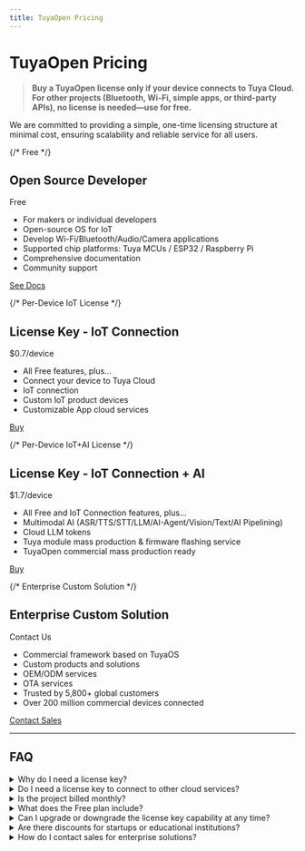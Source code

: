```yaml
---
title: TuyaOpen Pricing
---
```


# TuyaOpen Pricing
> **Buy a TuyaOpen license only if your device connects to Tuya Cloud. For other projects (Bluetooth, Wi-Fi, simple apps, or third-party APIs), no license is needed—use for free.**

We are committed to providing a simple, one-time licensing structure at minimal cost, ensuring scalability and reliable service for all users.

<div style={{
  display: 'flex',
  gap: '2rem',
  justifyContent: 'flex-start',
  margin: '2rem 0',
  flexWrap: 'wrap',
  width: '80vw',
  maxWidth: '80vw',
  position: 'relative',
  left: '0',
  right: '0'
}}>

  {/* Free */}
  <div style={{
    flex: '1 1 0',
    minWidth: '80px',
    background: '#f8f9fa',
    borderRadius: '12px',
    boxShadow: '0 2px 8px rgba(0,0,0,0.06)',
    padding: '2rem',
    textAlign: 'center',
    display: 'flex',
    flexDirection: 'column',
    justifyContent: 'space-between',
    height: '600px',
    maxHeight: '600px'
  }}>
    <div>
      <h2 style={{ marginBottom: '0.5rem' }}>Open Source Developer</h2>
      <p style={{
        fontSize: '2rem',
        fontWeight: 'bold',
        color: '#0070f3'
      }}>Free</p>
      <ul style={{
        textAlign: 'left',
        margin: '1.5rem 0',
        paddingLeft: '1.2rem'
      }}>
        <li>For makers or individual developers</li>
        <li>Open-source OS for IoT</li>
        <li>Develop Wi-Fi/Bluetooth/Audio/Camera applications</li>
        <li>Supported chip platforms: Tuya MCUs / ESP32 / Raspberry Pi</li>
        <li>Comprehensive documentation</li>
        <li>Community support</li>
      </ul>
    </div>
    <a
      href="/docs/about-tuyaopen"
      target="_blank"
      rel="noopener noreferrer"
      style={{
        background: '#0070f3',
        color: '#fff',
        border: 'none',
        borderRadius: '6px',
        padding: '0.7rem 1.5rem',
        fontSize: '1rem',
        cursor: 'pointer',
        textDecoration: 'none',
        display: 'inline-block',
        marginTop: 'auto'
      }}
    >See Docs</a>
  </div>

  {/* Per-Device IoT License */}
  <div style={{
    flex: '1 1 0',
    minWidth: '80px',
    background: '#f8f9fa',
    borderRadius: '12px',
    boxShadow: '0 2px 8px rgba(0,0,0,0.06)',
    padding: '2rem',
    textAlign: 'center',
    display: 'flex',
    flexDirection: 'column',
    justifyContent: 'space-between',
    height: '600px',
    maxHeight: '600px'
  }}>
    <div>
      <h2 style={{ marginBottom: '0.5rem' }}>License Key - IoT Connection</h2>
      <p style={{
        fontSize: '2rem',
        fontWeight: 'bold',
        color: '#0070f3',
        marginBottom: '0.3rem'
      }}>$0.7<span style={{ fontSize: '1rem' }}>/device</span></p>
      <ul style={{
        textAlign: 'left',
        margin: '1.5rem 0',
        paddingLeft: '1.2rem'
      }}>
        <li>All Free features, plus...</li>
        <li>Connect your device to Tuya Cloud</li>
        <li>IoT connection</li>
        <li>Custom IoT product devices</li>
        <li>Customizable App cloud services</li>
      </ul>
    </div>
    <a
      href="https://www.tuyaopen.ai/docs/quick_start/unboxing#obtaining-a-license-key"
      target="_blank"
      rel="noopener noreferrer"
      style={{
        background: '#0070f3',
        color: '#fff',
        border: 'none',
        borderRadius: '6px',
        padding: '0.7rem 1.5rem',
        fontSize: '1rem',
        cursor: 'pointer',
        textDecoration: 'none',
        display: 'inline-block',
        marginTop: 'auto'
      }}
    >Buy</a>
  </div>

  {/* Per-Device IoT+AI License */}
  <div style={{
    flex: '1 1 0',
    minWidth: '80px',
    background: '#fff',
    borderRadius: '12px',
    boxShadow: '0 4px 16px rgba(0,112,243,0.10)',
    padding: '2rem',
    textAlign: 'center',
    display: 'flex',
    flexDirection: 'column',
    justifyContent: 'space-between',
    height: '600px',
    maxHeight: '600px',
    border: '2px solid #0070f3',
  }}>
    <div>
      <h2 style={{ marginBottom: '0.5rem' }}>License Key - IoT Connection + AI</h2>
      <p style={{
        fontSize: '2rem',
        fontWeight: 'bold',
        color: '#0070f3',
        marginTop: '0.1rem'
      }}>$1.7<span style={{ fontSize: '1rem' }}>/device</span></p>
      <ul style={{
        textAlign: 'left',
        margin: '1.5rem 0',
        paddingLeft: '1.2rem'
      }}>
        <li>All Free and IoT Connection features, plus...</li>
        <li>Multimodal AI (ASR/TTS/STT/LLM/AI-Agent/Vision/Text/AI Pipelining)</li>
        <li>Cloud LLM tokens</li>
        <li>Tuya module mass production & firmware flashing service</li>
        <li>TuyaOpen commercial mass production ready</li>
      </ul>
    </div>
    <a
      href="https://www.tuyaopen.ai/docs/quick_start/unboxing#obtaining-a-license-key"
      target="_blank"
      rel="noopener noreferrer"
      style={{
        background: '#0070f3',
        color: '#fff',
        border: 'none',
        borderRadius: '6px',
        padding: '0.7rem 1.5rem',
        fontSize: '1rem',
        cursor: 'pointer',
        textDecoration: 'none',
        display: 'inline-block',
        marginTop: 'auto'
      }}
    >Buy</a>
  </div>

  {/* Enterprise Custom Solution */}
  <div style={{
    flex: '1 1 0',
    minWidth: '80px',
    background: '#f8f9fa',
    borderRadius: '12px',
    boxShadow: '0 2px 8px rgba(0,0,0,0.06)',
    padding: '2rem',
    textAlign: 'center',
    display: 'flex',
    flexDirection: 'column',
    justifyContent: 'space-between',
    height: '600px',
    maxHeight: '600px'
  }}>
    <div>
      <h2 style={{ marginBottom: '0.5rem' }}>Enterprise Custom Solution</h2>
      <p style={{
        fontSize: '2rem',
        fontWeight: 'bold',
        color: '#0070f3'
      }}>Contact Us</p>
      <ul style={{
        textAlign: 'left',
        margin: '1.5rem 0',
        paddingLeft: '1.2rem'
      }}>
        <li>Commercial framework based on TuyaOS</li>
        <li>Custom products and solutions</li>
        <li>OEM/ODM services</li>
        <li>OTA services</li>
        <li>Trusted by 5,800+ global customers</li>
        <li>Over 200 million commercial devices connected</li>
      </ul>
    </div>
    <a href="mailto:service@tuya.com" style={{
      background: '#0070f3',
      color: '#fff',
      border: 'none',
      borderRadius: '6px',
      padding: '0.7rem 1.5rem',
      fontSize: '1rem',
      cursor: 'pointer',
      textDecoration: 'none',
      display: 'inline-block',
      marginTop: 'auto'
    }}>Contact Sales</a>
  </div>
</div>

<hr />
<h2>FAQ</h2>
<div style={{
  maxWidth: '700px',
  margin: '2rem auto',
  padding: '1rem',
  background: '#f8f9fa',
  borderRadius: '10px',
  boxShadow: '0 1px 4px rgba(0,0,0,0.04)'
}}>

  <details style={{ marginBottom: '1rem' }}>
    <summary style={{ fontWeight: 'bold', cursor: 'pointer' }}>Why do I need a license key?</summary>
    <div style={{ marginTop: '0.5rem' }}>
      The License Key is used for device identity authentication and secure access. After a one-time purchase, each device has a unique License for identification.
    </div>
  </details>
  <details style={{ marginBottom: '1rem' }}>
    <summary style={{ fontWeight: 'bold', cursor: 'pointer' }}>Do I need a license key to connect to other cloud services?</summary>
    <div style={{ marginTop: '0.5rem' }}>
      No. TuyaOpen will support more IoT or AI cloud services in the future, and the authentication mechanism will be adapted according to each direct connection provider's requirements.
    </div>
  </details>
  <details style={{ marginBottom: '1rem' }}>
    <summary style={{ fontWeight: 'bold', cursor: 'pointer' }}>Is the project billed monthly?</summary>
    <div style={{ marginTop: '0.5rem' }}>
      No. All fees are for the one-time purchase of a module cloud License Key per connected device, not a monthly subscription.
    </div>
  </details>
  <details style={{ marginBottom: '1rem' }}>
    <summary style={{ fontWeight: 'bold', cursor: 'pointer' }}>What does the Free plan include?</summary>
    <div style={{ marginTop: '0.5rem' }}>
      The Free plan provides basic features and an IoT OS framework supporting multiple chip platforms, ideal for evaluation or small custom projects.
    </div>
  </details>
  <details style={{ marginBottom: '1rem' }}>
    <summary style={{ fontWeight: 'bold', cursor: 'pointer' }}>Can I upgrade or downgrade the license key capability at any time?</summary>
    <div style={{ marginTop: '0.5rem' }}>
      Yes. Different license keys can be flashed to the chip device at any time, but each license key is for a single device only and cannot be shared.
    </div>
  </details>
  <details style={{ marginBottom: '1rem' }}>
    <summary style={{ fontWeight: 'bold', cursor: 'pointer' }}>Are there discounts for startups or educational institutions?</summary>
    <div style={{ marginTop: '0.5rem' }}>
      Yes. We offer exclusive discounts for startups, educational institutions, and non-profits. Please contact us for details.
    </div>
  </details>
  <details>
    <summary style={{ fontWeight: 'bold', cursor: 'pointer' }}>How do I contact sales for enterprise solutions?</summary>
    <div style={{ marginTop: '0.5rem' }}>
      You can click the "Contact Sales" button above or email <a href="mailto:service@tuya.com">service@tuya.com</a> to discuss your needs and get a custom quote.
    </div>
  </details>
</div>
